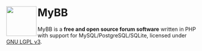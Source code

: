 #
<img align="left" src="https://raw.githubusercontent.com/mybb/mybb-website-theme/master/assets/images/logomark-blue-400h.png" height="80">

# MyBB
MyBB is a **free and open source forum software** written in PHP with support for MySQL/PostgreSQL/SQLite, licensed under [GNU LGPL v3](https://mybb.com/about/license).
